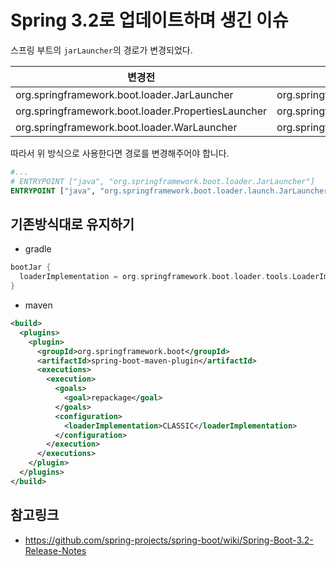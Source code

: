 # Spring 3.2로 업데이트하며 생긴 이슈

스프링 부트의 `jarLauncher`의 경로가 변경되었다.

| 변경전                                                | 변경후                                                      |
|----------------------------------------------------|----------------------------------------------------------|
| org.springframework.boot.loader.JarLauncher        | org.springframework.boot.loader.lauch.JarLauncher        |
| org.springframework.boot.loader.PropertiesLauncher | org.springframework.boot.loader.lauch.PropertiesLauncher |
| org.springframework.boot.loader.WarLauncher        | org.springframework.boot.loader.lauch.WarLauncher        |

따라서 위 방식으로 사용한다면 경로를 변경해주어야 합니다.

```dockerfile
#...
# ENTRYPOINT ["java", "org.springframework.boot.loader.JarLauncher"]
ENTRYPOINT ["java", "org.springframework.boot.loader.launch.JarLauncher"]
```

## 기존방식대로 유지하기

- gradle

```groovy
bootJar {
  loaderImplementation = org.springframework.boot.loader.tools.LoaderImplementation.CLASSIC
}
```

- maven

```xml
<build>
  <plugins>
    <plugin>
      <groupId>org.springframework.boot</groupId>
      <artifactId>spring-boot-maven-plugin</artifactId>
      <executions>
        <execution>
          <goals>
            <goal>repackage</goal>
          </goals>
          <configuration>
            <loaderImplementation>CLASSIC</loaderImplementation>
          </configuration>
        </execution>
      </executions>
    </plugin>
  </plugins>
</build>
```

## 참고링크
- https://github.com/spring-projects/spring-boot/wiki/Spring-Boot-3.2-Release-Notes
